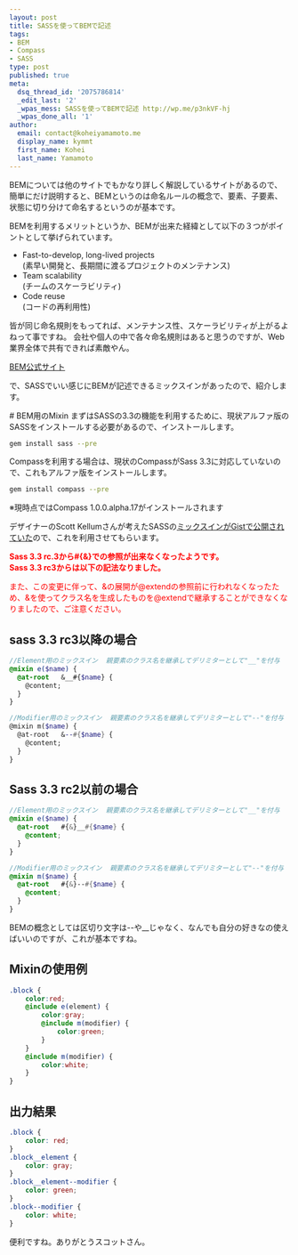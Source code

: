 ```yaml
---
layout: post
title: SASSを使ってBEMで記述
tags:
- BEM
- Compass
- SASS
type: post
published: true
meta:
  dsq_thread_id: '2075786814'
  _edit_last: '2'
  _wpas_mess: SASSを使ってBEMで記述 http://wp.me/p3nkVF-hj
  _wpas_done_all: '1'
author:
  email: contact@koheiyamamoto.me
  display_name: kymmt
  first_name: Kohei
  last_name: Yamamoto
---
```

<section markdown="block">
BEMについては他のサイトでもかなり詳しく解説しているサイトがあるので、簡単にだけ説明すると、BEMというのは命名ルールの概念で、要素、子要素、状態に切り分けて命名するというのが基本です。

BEMを利用するメリットというか、BEMが出来た経緯として以下の３つがポイントとして挙げられています。

* Fast-to-develop, long-lived projects  
(素早い開発と、長期間に渡るプロジェクトのメンテナンス)
* Team scalability  
(チームのスケーラビリティ)
* Code reuse  
(コードの再利用性)

皆が同じ命名規則をもってれば、メンテナンス性、スケーラビリティが上がるよねって事ですね。 
会社や個人の中で各々命名規則はあると思うのですが、Web業界全体で共有できれば素敵やん。

[BEM公式サイト](http://bem.info/)

で、SASSでいい感じにBEMが記述できるミックスインがあったので、紹介します。
</section>

<section markdown="block">
# BEM用のMixin
まずはSASSの3.3の機能を利用するために、現状アルファ版のSASSをインストールする必要があるので、インストールします。

~~~ bash
gem install sass --pre
~~~

Compassを利用する場合は、現状のCompassがSass 3.3に対応していないので、これもアルファ版をインストールします。

~~~ bash
gem install compass --pre
~~~

※現時点ではCompass 1.0.0.alpha.17がインストールされます

デザイナーのScott Kellumさんが考えたSASSの[ミックスインがGistで公開されていた](http://sassmeister.com/gist/6994632)ので、これを利用させてもらいます。

<p><strong style="color:red">Sass 3.3 rc.3から#{&}での参照が出来なくなったようです。<br />
Sass 3.3 rc3からは以下の記法なりました。</strong></p>
<p style="color:red">また、この変更に伴って、&の展開が@extendの参照前に行われなくなったため、&を使ってクラス名を生成したものを@extendで継承することができなくなりましたので、ご注意ください。</p>

## sass 3.3 rc3以降の場合

~~~ scss
//Element用のミックスイン  親要素のクラス名を継承してデリミターとして"__"を付与
@mixin e($name) {
  @at-root   &__#{$name} {
    @content;
  }
}

//Modifier用のミックスイン  親要素のクラス名を継承してデリミターとして"--"を付与
@mixin m($name) {
  @at-root   &--#{$name} {
    @content;
  }
}
~~~

## Sass 3.3 rc2以前の場合

~~~ scss
//Element用のミックスイン  親要素のクラス名を継承してデリミターとして"__"を付与
@mixin e($name) {
  @at-root   #{&}__#{$name} {
    @content;
  }
}

//Modifier用のミックスイン  親要素のクラス名を継承してデリミターとして"--"を付与
@mixin m($name) {
  @at-root   #{&}--#{$name} {
    @content;
  }
}
~~~

BEMの概念としては区切り文字は--や__じゃなく、なんでも自分の好きなの使えばいいのですが、これが基本ですね。

## Mixinの使用例
~~~ scss
.block {
    color:red;
    @include e(element) {
        color:gray;
        @include m(modifier) {
            color:green;
        }
    }
    @include m(modifier) {
        color:white;
    }
}
~~~

## 出力結果
~~~ css
.block {
    color: red; 
}
.block__element {
    color: gray; 
}
.block__element--modifier {
    color: green; 
}
.block--modifier {
    color: white; 
}
~~~
便利ですね。ありがとうスコットさん。
</section>
